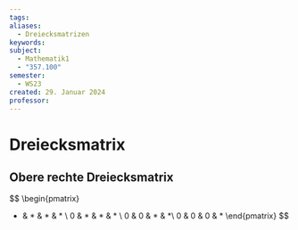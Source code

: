 ```yaml
---
tags: 
aliases:
  - Dreiecksmatrizen
keywords: 
subject:
  - Mathematik1
  - "357.100"
semester:
  - WS23
created: 29. Januar 2024
professor:
---
```

 

# Dreiecksmatrix

## Obere rechte Dreiecksmatrix

$$
\begin{pmatrix}
* & * & * & * \\
0 & *  & * & * \\
0  & 0 & * & *\\
0  & 0 & 0 & * 
\end{pmatrix}
$$